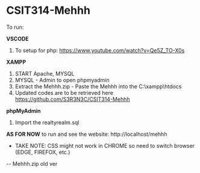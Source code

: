 # CSIT314-Mehhh

To run:

**VSCODE**
1. To setup for php: https://www.youtube.com/watch?v=Qe5Z_TO-X0s

**XAMPP**
1. START Apache, MYSQL
2. MYSQL - Admin to open phpmyadmin
3. Extract the Mehhh.zip - Paste the Mehhh into the C:\xampp\htdocs
4. Updated codes are to be retrieved here https://github.com/S3R3N3C/CSIT314-Mehhh

**phpMyAdmin** 
1. Import the realtyrealm.sql


**AS FOR NOW**
to run and see the website: http://localhost/mehhh
* TAKE NOTE: CSS might not work in CHROME so need to switch browser (EDGE, FIREFOX, etc.)

-- Mehhh.zip old ver
